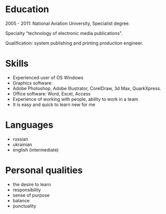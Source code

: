 Education
=====================
2005 - 2011: National Aviation University, Specialist degree.

Specialty “technology of electronic media publications”.

Qualification: system publishing and printing production  engineer.

Skills
=====================
- Experienced user of OS Windows
- Graphics software: 
- Adobe Photoshop, Adobe Illustrator, CorelDraw, 3d Max, QuarkXpress.
- Office software: 
  Word, Excel, Access
- Experience of working with people, ability to work in a team
- It is easy and quick to learn new for me

Languages
=====================
- russian
- ukrainian
- english (intermediate)

Personal qualities
=====================
- the desire to learn
- responsibility
- sense of purpose
- balance
- punctuality
